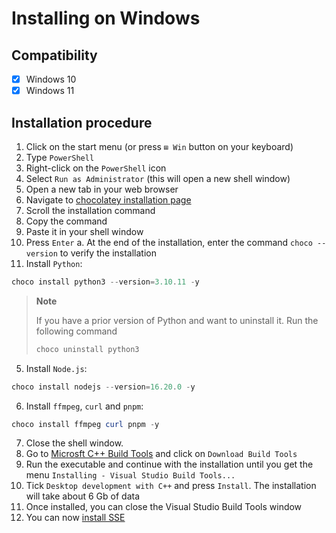 # Installing on Windows

## Compatibility

- [x] Windows 10
- [x] Windows 11

## Installation procedure

1. Click on the start menu (or press `⊞ Win` button on your keyboard)
2. Type `PowerShell`
3. Right-click on the `PowerShell` icon
4. Select `Run as Administrator` (this will open a new shell window)
5. Open a new tab in your web browser
6. Navigate to [chocolatey installation page](https://chocolatey.org/install)
7. Scroll the installation command
8. Copy the command
9. Paste it in your shell window
10. Press `Enter`
    a. At the end of the installation, enter the command `choco --version` to
    verify the installation
11. Install `Python`:

```powershell
choco install python3 --version=3.10.11 -y
```

> **Note**
>
> If you have a prior version of Python and want to uninstall it. Run the
> following command
>
> ```powershell
> choco uninstall python3
> ```

5. Install `Node.js`:

```powershell
choco install nodejs --version=16.20.0 -y
```

6. Install `ffmpeg`, `curl` and `pnpm`:

```powershell
choco install ffmpeg curl pnpm -y
```

7. Close the shell window.
8. Go to [Microsft C++ Build Tools](https://visualstudio.microsoft.com/visual-cpp-build-tools/) and
   click on `Download Build Tools`
9. Run the executable and continue with the installation until you get the
   menu `Installing - Visual Studio Build Tools...`
10. Tick `Desktop development with C++` and press `Install`. The installation
    will take about 6 Gb of data
11. Once installed, you can close the Visual Studio Build Tools window
12. You can now [install SSE](../software/install)
